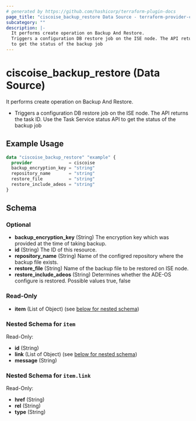 ```yaml
---
# generated by https://github.com/hashicorp/terraform-plugin-docs
page_title: "ciscoise_backup_restore Data Source - terraform-provider-ciscoise"
subcategory: ""
description: |-
  It performs create operation on Backup And Restore.
  Triggers a configuration DB restore job on the ISE node. The API returns the task ID. Use the Task Service status API
  to get the status of the backup job
---
```


# ciscoise_backup_restore (Data Source)

It performs create operation on Backup And Restore.

- Triggers a configuration DB restore job on the ISE node. The API returns the task ID. Use the Task Service status API
to get the status of the backup job

## Example Usage

```terraform
data "ciscoise_backup_restore" "example" {
  provider              = ciscoise
  backup_encryption_key = "string"
  repository_name       = "string"
  restore_file          = "string"
  restore_include_adeos = "string"
}
```

<!-- schema generated by tfplugindocs -->
## Schema

### Optional

- **backup_encryption_key** (String) The encryption key which was provided at the time of taking backup.
- **id** (String) The ID of this resource.
- **repository_name** (String) Name of the configred repository where the backup file exists.
- **restore_file** (String) Name of the backup file to be restored on ISE node.
- **restore_include_adeos** (String) Determines whether the ADE-OS configure is restored. Possible values true, false

### Read-Only

- **item** (List of Object) (see [below for nested schema](#nestedatt--item))

<a id="nestedatt--item"></a>
### Nested Schema for `item`

Read-Only:

- **id** (String)
- **link** (List of Object) (see [below for nested schema](#nestedobjatt--item--link))
- **message** (String)

<a id="nestedobjatt--item--link"></a>
### Nested Schema for `item.link`

Read-Only:

- **href** (String)
- **rel** (String)
- **type** (String)


